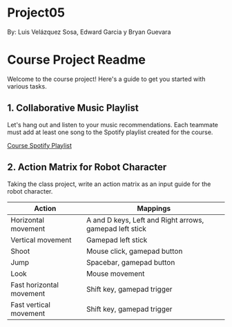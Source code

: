 # Project05

By: Luis Velázquez Sosa, Edward Garcia y Bryan Guevara

# Course Project Readme

Welcome to the course project! Here's a guide to get you started with various tasks.

## 1. Collaborative Music Playlist

Let's hang out and listen to your music recommendations. Each teammate must add at least one song to the Spotify playlist created for the course.

[Course Spotify Playlist](https://open.spotify.com/playlist/3N0sFN2cBW58FhKO69eVcv?si=d34d42dd841d41fc&pt=ddfbdaf97bed56a63544e786afe7345f)

## 2. Action Matrix for Robot Character

Taking the class project, write an action matrix as an input guide for the robot character.

| Action                | Mappings                                       |
|-----------------------|-----------------------------------------------|
| Horizontal movement   | A and D keys, Left and Right arrows, gamepad left stick |
| Vertical movement     | Gamepad left stick                            |
| Shoot                 | Mouse click, gamepad button                   |
| Jump                  | Spacebar, gamepad button                       |
| Look                  | Mouse movement                                |
| Fast horizontal movement | Shift key, gamepad trigger                   |
| Fast vertical movement   | Shift key, gamepad trigger                   |
